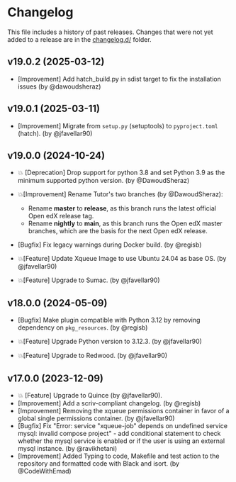 # Changelog

This file includes a history of past releases. Changes that were not yet added to a release are in the [changelog.d/](./changelog.d) folder.

<!--
⚠️ DO NOT ADD YOUR CHANGES TO THIS FILE! (unless you want to modify existing changelog entries in this file)
Changelog entries are managed by scriv. After you have made some changes to this plugin, create a changelog entry with:

    scriv create

Edit and commit the newly-created file in changelog.d.

If you need to create a new release, create a separate commit just for that. It is important to respect these
instructions, because git commits are used to generate release notes:
  - Modify the version number in `__about__.py`.
  - Collect changelog entries with `scriv collect`
  - The title of the commit should be the same as the new version: "vX.Y.Z".
-->

<!-- scriv-insert-here -->

<a id='changelog-19.0.2'></a>
## v19.0.2 (2025-03-12)

- [Improvement] Add hatch_build.py in sdist target to fix the installation issues (by @dawoudsheraz)

<a id='changelog-19.0.1'></a>
## v19.0.1 (2025-03-11)

- [Improvement] Migrate from `setup.py` (setuptools) to `pyproject.toml` (hatch). (by @jfavellar90)

<a id='changelog-19.0.0'></a>
## v19.0.0 (2024-10-24)

- 💥 [Deprecation] Drop support for python 3.8 and set Python 3.9 as the minimum supported python version. (by @DawoudSheraz)

- 💥[Improvement] Rename Tutor's two branches (by @DawoudSheraz):
  * Rename **master** to **release**, as this branch runs the latest official Open edX release tag.
  * Rename **nightly** to **main**, as this branch runs the Open edX master branches, which are the basis for the next Open edX release.

- [Bugfix] Fix legacy warnings during Docker build. (by @regisb)

- 💥[Feature] Update Xqueue Image to use Ubuntu 24.04 as base OS. (by @jfavellar90)

- 💥[Feature] Upgrade to Sumac. (by @jfavellar90)

<a id='changelog-18.0.0'></a>
## v18.0.0 (2024-05-09)

- [Bugfix] Make plugin compatible with Python 3.12 by removing dependency on `pkg_resources`. (by @regisb)

- 💥[Feature] Upgrade Python version to 3.12.3. (by @jfavellar90)
- 💥[Feature] Upgrade to Redwood. (by @jfavellar90)

<a id='changelog-17.0.0'></a>
## v17.0.0 (2023-12-09)

- 💥 [Feature] Upgrade to Quince (by @jfavellar90).
- [Improvement] Add a scriv-compliant changelog. (by @regisb)
- [Improvement] Removing the xqueue permissions container in favor of a global single permissions container. (by @jfavellar90)
- [Bugfix] Fix "Error: service "xqueue-job" depends on undefined service mysql: invalid compose project" - add conditional statement to check whether the mysql service is enabled or if the user is using an external mysql instance. (by @ravikhetani)
- [Improvement] Added Typing to code, Makefile and test action to the repository and formatted code with Black and isort. (by @CodeWithEmad)


